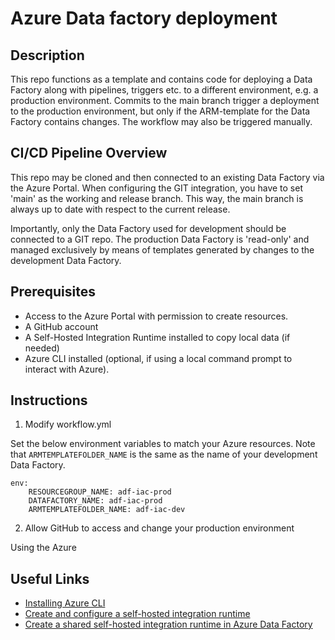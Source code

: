 # Azure Data factory deployment

## Description

This repo functions as a template and contains code for deploying a Data Factory along with pipelines, triggers etc. to a different environment, e.g. a production environment. Commits to the main branch trigger a deployment to the production environment, but only if the ARM-template for the Data Factory contains changes. The workflow may also be triggered manually.

## CI/CD Pipeline Overview

This repo may be cloned and then connected to an existing Data Factory via the Azure Portal. When configuring the GIT integration, you have to set 'main' as the working and release branch. This way, the main branch is always up to date with respect to the current release. 

Importantly, only the Data Factory used for development should be connected to a GIT repo. The production Data Factory is 'read-only' and managed exclusively by means of templates generated by changes to the development Data Factory.

## Prerequisites

- Access to the Azure Portal with permission to create resources.
- A GitHub account
- A Self-Hosted Integration Runtime installed to copy local data (if needed)
- Azure CLI installed (optional, if using a local command prompt to interact with Azure).

## Instructions

1. Modify workflow.yml

Set the below environment variables to match your Azure resources. Note that `ARMTEMPLATEFOLDER_NAME` is the same as the name of your development Data Factory.

```
env:
    RESOURCEGROUP_NAME: adf-iac-prod
    DATAFACTORY_NAME: adf-iac-prod
    ARMTEMPLATEFOLDER_NAME: adf-iac-dev
```

2. Allow GitHub to access and change your production environment

Using the Azure



## Useful Links
- [Installing Azure CLI](https://learn.microsoft.com/en-us/cli/azure/install-azure-cli)
- [Create and configure a self-hosted integration runtime](https://learn.microsoft.com/en-us/azure/data-factory/create-self-hosted-integration-runtime?tabs=data-factory)
- [Create a shared self-hosted integration runtime in Azure Data Factory](https://learn.microsoft.com/en-us/azure/data-factory/create-shared-self-hosted-integration-runtime-powershell?source=recommendations#create-a-shared-self-hosted-integration-runtime-in-azure-data-factory-1)
